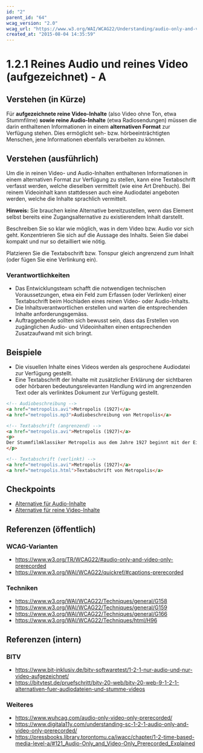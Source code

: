 ```yaml
---
id: "2"
parent_id: "64"
wcag_version: "2.0"
wcag_url: "https://www.w3.org/WAI/WCAG22/Understanding/audio-only-and-video-only-prerecorded.html"
created_at: "2015-08-04 14:35:59"
---
```


# 1.2.1 Reines Audio und reines Video (aufgezeichnet) - A

## Verstehen (in Kürze)

Für **aufgezeichnete reine Video-Inhalte** (also Video ohne Ton, etwa Stummfilme) **sowie reine Audio-Inhalte** (etwa Radiosendungen) müssen die darin enthaltenen Informationen in einem **alternativen Format** zur Verfügung stehen. Dies ermöglicht seh- bzw. hörbeeinträchtigten Menschen, jene Informationen ebenfalls verarbeiten zu können.

## Verstehen (ausführlich)

Um die in reinen Video- und Audio-Inhalten enthaltenen Informationen in einem alternativen Format zur Verfügung zu stellen, kann eine Textabschrift verfasst werden, welche dieselben vermittelt (wie eine Art Drehbuch). Bei reinem Videoinhalt kann stattdessen auch eine Audiodatei angeboten werden, welche die Inhalte sprachlich vermittelt.

**Hinweis:** Sie brauchen keine Alternative bereitzustellen, wenn das Element selbst bereits eine Zugangsalternative zu existierendem Inhalt darstellt.

Beschreiben Sie so klar wie möglich, was in dem Video bzw. Audio vor sich geht. Konzentrieren Sie sich auf die Aussage des Inhalts. Seien Sie dabei kompakt und nur so detailliert wie nötig.

Platzieren Sie die Textabschrift bzw. Tonspur gleich angrenzend zum Inhalt (oder fügen Sie eine Verlinkung ein).

### Verantwortlichkeiten

- Das Entwicklungsteam schafft die notwendigen technischen Voraussetzungen, etwa ein Feld zum Erfassen (oder Verlinken) einer Textabschrift beim Hochladen eines reinen Video- oder Audio-Inhalts.
- Die Inhaltsverantwortlichen erstellen und warten die entsprechenden Inhalte anforderungsgemäss.
- Auftraggebende sollten sich bewusst sein, dass das Erstellen von zugänglichen Audio- und Videoinhalten einen entsprechenden Zusatzaufwand mit sich bringt.

## Beispiele

- Die visuellen Inhalte eines Videos werden als gesprochene Audiodatei zur Verfügung gestellt.
- Eine Textabschrift der Inhalte mit zusätzlicher Erklärung der sichtbaren oder hörbaren bedeutungsrelevanten Handlung wird im angrenzenden Text oder als verlinktes Dokument zur Verfügung gestellt.

```html
<!-- Audiobeschreibung -->
<a href="metropolis.avi">Metropolis (1927)</a>
<a href="metropolis.mp3">Audiobeschreibung von Metropolis</a>

<!-- Textabschrift (angrenzend) -->
<a href="metropolis.avi">Metropolis (1927)</a>
<p>
Der Stummfilmklassiker Metropolis aus dem Jahre 1927 beginnt mit der Einblendung von...
</p>

<!-- Textabschrift (verlinkt) -->
<a href="metropolis.avi">Metropolis (1927)</a>
<a href="metropolis.html">Textabschrift von Metropolis</a>
```

## Checkpoints

- [Alternative für Audio-Inhalte](alternative-fuer-audio-inhalte)
- [Alternative für reine Video-Inhalte](alternative-fuer-reine-video-inhalte)

## Referenzen (öffentlich)

### WCAG-Varianten
- <https://www.w3.org/TR/WCAG22/#audio-only-and-video-only-prerecorded>
- <https://www.w3.org/WAI/WCAG22/quickref/#captions-prerecorded>

### Techniken
- <https://www.w3.org/WAI/WCAG22/Techniques/general/G158>
- <https://www.w3.org/WAI/WCAG22/Techniques/general/G159>
- <https://www.w3.org/WAI/WCAG22/Techniques/general/G166>
- <https://www.w3.org/WAI/WCAG22/Techniques/html/H96>

## Referenzen (intern)

### BITV
- <https://www.bit-inklusiv.de/bitv-softwaretest/1-2-1-nur-audio-und-nur-video-aufgezeichnet/>
- <https://bitvtest.de/pruefschritt/bitv-20-web/bitv-20-web-9-1-2-1-alternativen-fuer-audiodateien-und-stumme-videos>

### Weiteres
- <https://www.wuhcag.com/audio-only-video-only-prerecorded/>
- <https://www.digitala11y.com/understanding-sc-1-2-1-audio-only-and-video-only-prerecorded/>
- <https://pressbooks.library.torontomu.ca/iwacc/chapter/1-2-time-based-media-level-a/#121_Audio-Only_and_Video-Only_Prerecorded_Explained>